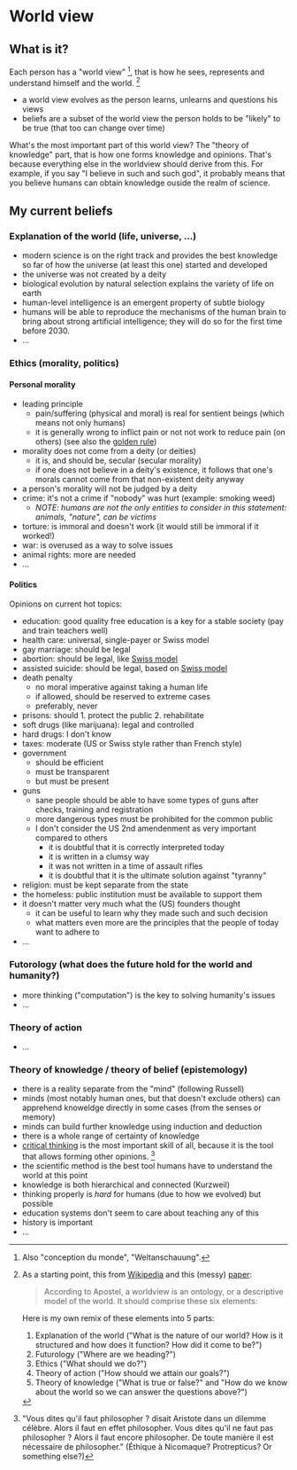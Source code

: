# World view

## What is it?

Each person has a "world view" [^1], that is how he sees, represents and understand himself and the world. [^2]

- a world view evolves as the person learns, unlearns and questions his views
- beliefs are a subset of the world view the person holds to be "likely" to be true (that too can change over time)

What's the most important part of this world view? The "theory of knowledge" part, that is how one forms knowledge and opinions. That's because everything else in the worldview should derive from this. For example, if you say "I believe in such and such god", it probably means that you believe humans can obtain knowledge ouside the realm of science.

## My current beliefs

### Explanation of the world (life, universe, …)

- modern science is on the right track and provides the best knowledge so far of how the universe (at least this one) started and developed
- the universe was not created by a deity
- biological evolution by natural selection explains the variety of life on earth
- human-level intelligence is an emergent property of subtle biology
- humans will be able to reproduce the mechanisms of the human brain to bring about strong artificial intelligence; they will do so for the first time before 2030.
- …

### Ethics (morality, politics)

#### Personal morality

- leading principle
	- pain/suffering (physical and moral) is real for sentient beings (which means not only humans)
	- it is generally wrong to inflict pain or not not work to reduce pain (on others) (see also the [golden rule](http://en.wikipedia.org/wiki/Golden_Rule))
- morality does not come from a deity (or deities)
	- it is, and should be, secular (secular morality)
	- if one does not believe in a deity's existence, it follows that one's morals cannot come from that non-existent deity anyway
- a person's morality will not be judged by a deity
- crime: it's not a crime if "nobody" was hurt (example: smoking weed)
	- *NOTE: humans are not the only entities to consider in this statement: animals, "nature", can be victims*
- torture: is immoral and doesn't work (it would still be immoral if it worked!)
- war: is overused as a way to solve issues
- animal rights: more are needed
- …

#### Politics

Opinions on current hot topics:

- education: good quality free education is a key for a stable society (pay and train teachers well)
- health care: universal, single-payer or Swiss model
- gay marriage: should be legal
- abortion: should be legal, like [Swiss model](http://en.wikipedia.org/wiki/Abortion_in_Switzerland)
- assisted suicide: should be legal, based on [Swiss model](http://en.wikipedia.org/wiki/Euthanasia_in_Switzerland)
- death penalty
	- no moral imperative against taking a human life
	- if allowed, should be reserved to extreme cases
	- preferably, never
- prisons: should 1. protect the public 2. rehabilitate
- soft drugs (like marijuana): legal and controlled
- hard drugs: I don't know
- taxes: moderate (US or Swiss style rather than French style)
- government
	- should be efficient
	- must be transparent
	- but must be present
- guns
	- sane people should be able to have some types of guns after checks, training and registration
	- more dangerous types must be prohibited for the common public
	- I don't consider the US 2nd amendenment as very important compared to others
		- it is doubtful that it is correctly interpreted today
		- it is written in a clumsy way
		- it was not written in a time of assault rifles
		- it is doubtful that it is the ultimate solution against "tyranny"
- religion: must be kept separate from the state
- the homeless: public institution must be available to support them
- it doesn't matter very much what the (US) founders thought
	- it can be useful to learn why they made such and such decision
	- what matters even more are the principles that the people of today want to adhere to
- …

### Futorology (what does the future hold for the world and humanity?)

- more thinking ("computation") is the key to solving humanity's issues
- …

### Theory of action

- …

### Theory of knowledge / theory of belief (epistemology)

- there is a reality separate from the "mind" (following Russell)
- minds (most notably human ones, but that doesn't exclude others) can apprehend knoweldge directly in some cases (from the senses or memory)
- minds can build further knowledge using induction and deduction
- there is a whole range of certainty of knowledge
- [critical thinking](http://en.wikipedia.org/wiki/Critical_thinking) is the most important skill of all, because it is the tool that allows forming other opinions. [^3]
- the scientific method is the best tool humans have to understand the world at this point
- knowledge is both hierarchical and connected (Kurzweil)
- thinking properly is *hard* for humans (due to how we evolved) but possible
- education systems don't seem to care about teaching any of this
- history is important
- …



[^1]: Also "conception du monde", "Weltanschauung".

[^2]: As a starting point, this from [Wikipedia](http://en.wikipedia.org/wiki/World_view) and this (messy) [paper](http://www.vub.ac.be/CLEA/pub/books/worldviews.pdf):

	> According to Apostel, a worldview is an ontology, or a descriptive model of the world. It should comprise these six elements:
	
	Here is my own remix of these elements into 5 parts:
	
	1. Explanation of the world ("What is the nature of our world? How is it structured and how does it function? How did it come to be?")
	2. Futurology ("Where are we heading?")
	3. Ethics ("What should we do?")
	4. Theory of action ("How should we attain our goals?")
	5. Theory of knowledge ("What is true or false?" and "How do we know about the world so we can answer the questions above?")
	
[^3]: "Vous dites qu'il faut philosopher ? disait Aristote dans un dilemme célèbre. Alors il faut en effet philosopher. Vous dites qu'il ne faut pas philosopher ? Alors il faut encore philosopher. De toute manière il est nécessaire de philosopher." (Éthique à Nicomaque? Protrepticus? Or something else?)